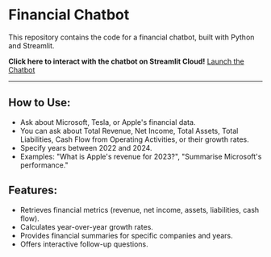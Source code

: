 # Financial Chatbot

This repository contains the code for a financial chatbot, built with Python and Streamlit.

**Click here to interact with the chatbot on Streamlit Cloud!**
[Launch the Chatbot](https://bcgfinancialchatbot.streamlit.app/)

---

## How to Use:
* Ask about Microsoft, Tesla, or Apple's financial data.
* You can ask about Total Revenue, Net Income, Total Assets, Total Liabilities, Cash Flow from Operating Activities, or their growth rates.
* Specify years between 2022 and 2024.
* Examples: "What is Apple's revenue for 2023?", "Summarise Microsoft's performance."

## Features:
* Retrieves financial metrics (revenue, net income, assets, liabilities, cash flow).
* Calculates year-over-year growth rates.
* Provides financial summaries for specific companies and years.
* Offers interactive follow-up questions.

